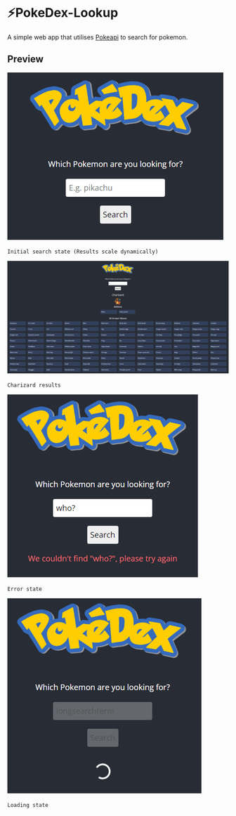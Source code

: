 # ⚡PokeDex-Lookup

A simple web app that utilises [Pokeapi](https://pokeapi.co/) to search for pokemon.

## Preview

![Pokedex empty search state](./preview/pokedex-search.PNG)

`Initial search state (Results scale dynamically)`

![Pokedex search result](./preview/pokedex-search-result.PNG)

`Charizard results`

![Pokedex error state](./preview/pokedex-error-state.PNG)

`Error state`

![Pokedex loading state](./preview/pokedex-loading-state.PNG)

`Loading state`
